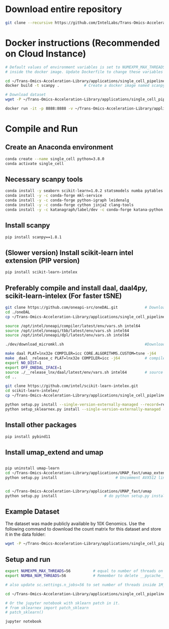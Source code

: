 
# Download entire repository
```bash
git clone --recursive https://github.com/IntelLabs/Trans-Omics-Acceleration-Library.git
```

# Docker instructions (Recommended on Cloud Instance)
```bash
# Default values of environment variables is set to NUMEXPR_MAX_THREADS=64, NUMBA_NUM_THREADS=64  (Number of CPUs)
# inside the docker image. Update Dockerfile to change these variables according to number of CPUs for best performance

cd ~/Trans-Omics-Acceleration-Library/applications/single_cell_pipeline/
docker build -t scanpy .           # Create a docker image named scanpy

# Download dataset
wget -P ~/Trans-Omics-Acceleration-Library/applications/single_cell_pipeline/data https://rapids-single-cell-examples.s3.us-east-2.amazonaws.com/1M_brain_cells_10X.sparse.h5ad

docker run -it -p 8888:8888 -v ~/Trans-Omics-Acceleration-Library/applications/single_cell_pipeline/data:/data scanpy   # run docker container with the data folder as volume
```

# Compile and Run

## Create an Anaconda environment
```bash
conda create --name single_cell python=3.8.0
conda activate single_cell
```

## Necessary scanpy tools
```bash
conda install -y seaborn scikit-learn=1.0.2 statsmodels numba pytables
conda install -y -c conda-forge mkl-service
conda install -y -c conda-forge python-igraph leidenalg
conda install -y -c conda-forge cython jinja2 clang-tools
conda install -y -c katanagraph/label/dev -c conda-forge katana-python
```

## Install scanpy
```bash
pip install scanpy==1.8.1
```

## (Slower version) Install scikit-learn intel extension (PIP version)
```bash
pip install scikit-learn-intelex
```

## Preferably compile and install daal, daal4py, scikit-learn-intelex (For faster tSNE)
```bash
git clone https://github.com/oneapi-src/oneDAL.git            # Download daal
cd ./oneDAL
cp ~/Trans-Omics-Acceleration-Library/applications/single_cell_pipeline/tsne_gradient_descent_fpt.cpp cpp/daal/src/algorithms/tsne/            # Replace the tsne algorithm

source /opt/intel/oneapi/compiler/latest/env/vars.sh intel64
source /opt/intel/oneapi/tbb/latest/env/vars.sh intel64
source /opt/intel/oneapi/dpl/latest/env/vars.sh intel64

./dev/download_micromkl.sh                                    #Download microMKL libs via script 

make daal PLAT=lnx32e COMPILER=icc CORE.ALGORITHMS.CUSTOM=tsne -j64      # Use "make clean PLAT=lnx32e" for cleaning before this step
make _daal _release_c PLAT=lnx32e COMPILER=icc -j64           # compile entire daal with ICC
export NO_DIST=1
export OFF_ONEDAL_IFACE=1
source ./__release_lnx/daal/latest/env/vars.sh intel64        # source the compiled daal
cd ..

git clone https://github.com/intel/scikit-learn-intelex.git
cd scikit-learn-intelex/
cp ~/Trans-Omics-Acceleration-Library/applications/single_cell_pipeline/_t_sne.py daal4py/sklearn/manifold/            # Replace the _t_sne.py file

python setup.py install --single-version-externally-managed --record=record.txt       # Use "git clean -dfx" for cleaning before this step
python setup_sklearnex.py install --single-version-externally-managed --record=record_sklearnex.txt
```

## Install other packages
```bash
pip install pybind11
```

## Install umap_extend and umap 
```bash

pip uninstall umap-learn
cd ~/Trans-Omics-Acceleration-Library/applications/UMAP_fast/umap_extend
python setup.py install                          # Uncomment AVX512 lines in setup.py before doing this step on avx512 machines


cd ~/Trans-Omics-Acceleration-Library/applications/UMAP_fast/umap
python setup.py install                     # do python setup.py install if moving environment using conda-pack
```


## Example Dataset
The dataset was made publicly available by 10X Genomics. Use the following command to download the count matrix for this dataset and store it in the data folder:
```bash
wget -P ~/Trans-Omics-Acceleration-Library/applications/single_cell_pipeline/data https://rapids-single-cell-examples.s3.us-east-2.amazonaws.com/1M_brain_cells_10X.sparse.h5ad
```

## Setup and run
```bash
export NUMEXPR_MAX_THREADS=56          # equal to number of threads on a single socket
export NUMBA_NUM_THREADS=56            # Remember to delete __pycache__ folder from local directory and umap/umap/ directory if increasing number of threads

# also update sc.settings.n_jobs=56 to set number of threads inside 1M_brain_cpu_analysis.py

cd ~/Trans-Omics-Acceleration-Library/applications/single_cell_pipeline/notebooks/

# Or the jupyter notebook with sklearn patch in it. 
# from sklearnex import patch_sklearn
# patch_sklearn()

jupyter notebook
```
